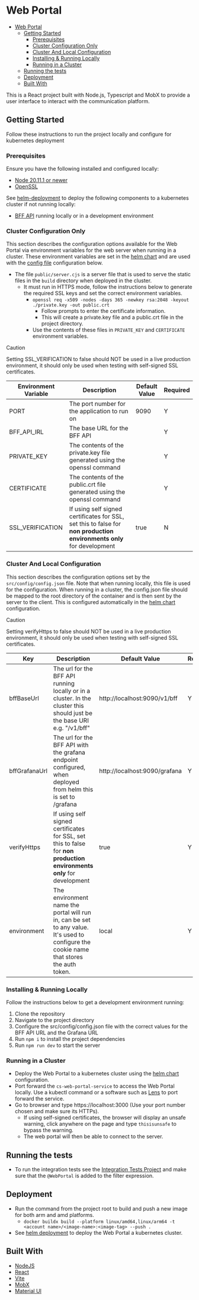 # Web Portal

<!-- TOC -->
* [Web Portal](#web-portal)
  * [Getting Started](#getting-started)
    * [Prerequisites](#prerequisites)
    * [Cluster Configuration Only](#cluster-configuration-only)
    * [Cluster And Local Configuration](#cluster-and-local-configuration)
    * [Installing & Running Locally](#installing--running-locally)
    * [Running in a Cluster](#running-in-a-cluster)
  * [Running the tests](#running-the-tests)
  * [Deployment](#deployment)
  * [Built With](#built-with)
<!-- TOC -->

This is a React project built with Node.js, Typescript and MobX to provide a user interface to interact with the
communication platform.

## Getting Started

Follow these instructions to run the project locally and configure for kubernetes deployment

### Prerequisites

Ensure you have the following installed and configured locally:

- [Node 20.11.1 or newer](https://nodejs.org/en)
- [OpenSSL](https://www.openssl.org/)

See [helm-deployment](../deployment/helm) to deploy the following components to a kubernetes cluster if not running
locally:

- [BFF API](../web-portal-bff) running locally or in a development environment

### Cluster Configuration Only

This section describes the configuration options available for the Web Portal via environment variables for the web
server when running in a cluster. These environment variables are set in the [helm chart](../deployment/helm) and are
used with the [config file](#cluster-and-local-configuration) configuration below.

- The file `public/server.cjs` is a server file that is used to serve the static files in the `build` directory when
  deployed in the cluster.
    - It must run in HTTPS mode, follow the instructions below to generate the required SSL keys and set the correct
      environment variables.
        - `openssl req -x509 -nodes -days 365 -newkey rsa:2048 -keyout ./private.key -out public.crt`
            - Follow prompts to enter the certificate information.
            - This will create a private.key file and a public.crt file in the project directory.
        - Use the contents of these files in `PRIVATE_KEY` and `CERTIFICATE` environment variables.

> [!CAUTION]
> Setting SSL_VERIFICATION to false should NOT be used in a live production environment, it should only be used when
> testing with self-signed SSL certificates.

| Environment Variable | Description                                                                                                           | Default Value | Required |
|----------------------|-----------------------------------------------------------------------------------------------------------------------|---------------|----------|
| PORT                 | The port number for the application to run on                                                                         | 9090          | Y        |
| BFF_API_IRL          | The base URL for the BFF API                                                                                          |               | Y        |
| PRIVATE_KEY          | The contents of the private.key file generated using the openssl command                                              |               | Y        |
| CERTIFICATE          | The contents of the public.crt file generated using the openssl command                                               |               | Y        |
| SSL_VERIFICATION     | If using self signed certificates for SSL, set this to false for **non production environments only** for development | true          | N        |

### Cluster And Local Configuration

This section describes the configuration options set by the `src/config/config.json` file. Note that when running
locally, this file is used for the configuration. When running in a cluster, the config.json file should be mapped to
the root directory of the container and is then sent by the server to the client. This is configured automatically in
the [helm chart](../deployment/helm) configuration.

> [!CAUTION]
> Setting verifyHttps to false should NOT be used in a live production environment, it should only be used when testing
> with self-signed SSL certificates.

| Key           | Description                                                                                                                              | Default Value                 | Required |
|---------------|------------------------------------------------------------------------------------------------------------------------------------------|-------------------------------|----------|
| bffBaseUrl    | The url for the BFF API running locally or in a cluster. In the cluster this should just be the base URI e.g. "/v1/bff"                  | http://localhost:9090/v1/bff  | Y        |
| bffGrafanaUrl | The url for the BFF API with the grafana endpoint configured, when deployed from helm this is set to /grafana                            | http://localhost:9090/grafana | Y        |
| verifyHttps   | If using self signed certificates for SSL, set this to false for **non production environments only** for development                    | true                          | Y        |
| environment   | The environment name the portal will run in, can be set to any value. It's used to configure the cookie name that stores the auth token. | local                         | Y        |

### Installing & Running Locally

Follow the instructions below to get a development environment running:

1. Clone the repository
2. Navigate to the project directory
3. Configure the src/config/config.json file with the correct values for the BFF API URL and the Grafana URL
4. Run `npm i` to install the project dependencies
5. Run `npm run dev` to start the server

### Running in a Cluster

- Deploy the Web Portal to a kubernetes cluster using the [helm chart](../deployment/helm) configuration.
- Port forward the `cs-web-portal-service` to access the Web Portal locally. Use a kubectl command or a software such
  as [Lens](https://k8slens.dev/) to port forward the service.
- Go to browser and type https://localhost:3000 (Use your port number chosen and make sure its HTTPs).
    - If using self-signed certificates, the browser will display an unsafe warning, click anywhere on the page and
      type `thisisunsafe` to bypass the warning.
    - The web portal will then be able to connect to the server.

## Running the tests

- To run the integration tests see the [Integration Tests Project](../integration-tests)
  and make sure that the `@WebPortal` is added to the filter expression.

## Deployment

- Run the command from the project root to build and push a new image for both arm and amd platforms.
    - `docker buildx build --platform linux/amd64,linux/arm64 -t <account name>/<image-name>:<image-tag> --push .`
- See [helm deployment](../deployment/helm) to deploy the Web Portal a kubernetes cluster.

## Built With

- [NodeJS](https://nodejs.org/en)
- [React](https://react.dev/)
- [Vite](https://vitejs.dev/)
- [MobX](https://mobx.js.org/README.html)
- [Material UI](https://material-ui.com/)

